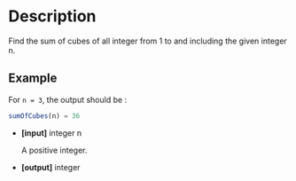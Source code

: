 # Description

Find the sum of cubes of all integer from 1 to and including the given integer n.

## Example

For `n = 3`, the output should be :

```javascript
sumOfCubes(n) = 36
```

- **[input]** integer n

  A positive integer.

- **[output]** integer
